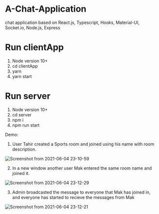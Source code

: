 # A-Chat-Application

chat application based on React.js, Typescript, Hooks, Material-UI, Socket.io, Node.js, Express


# Run clientApp
1) Node version 10+
2) cd clientApp
3) yarn 
4) yarn start


# Run server
1) Node version 10+
2) cd server
3) npm i 
4) npm run start

Demo: 

1) User Tahir created a Sports room and joined using his name with room description.

![Screenshot from 2021-06-04 23-10-59](https://user-images.githubusercontent.com/8941006/121138104-cef47c00-c850-11eb-86c0-f7ce60c7278b.png)

2) In a new window another user Mak entered the same room name and joined it.

![Screenshot from 2021-06-04 23-12-29](https://user-images.githubusercontent.com/8941006/121138277-f51a1c00-c850-11eb-9ef7-e1c779742ca2.png)

3) Admin broadcasted the message to everyone that Mak has joined in, and everyone has started to recieve the messages from Mak

![Screenshot from 2021-06-04 23-12-21](https://user-images.githubusercontent.com/8941006/121138458-24c92400-c851-11eb-9850-ee84aad706c2.png)
 



